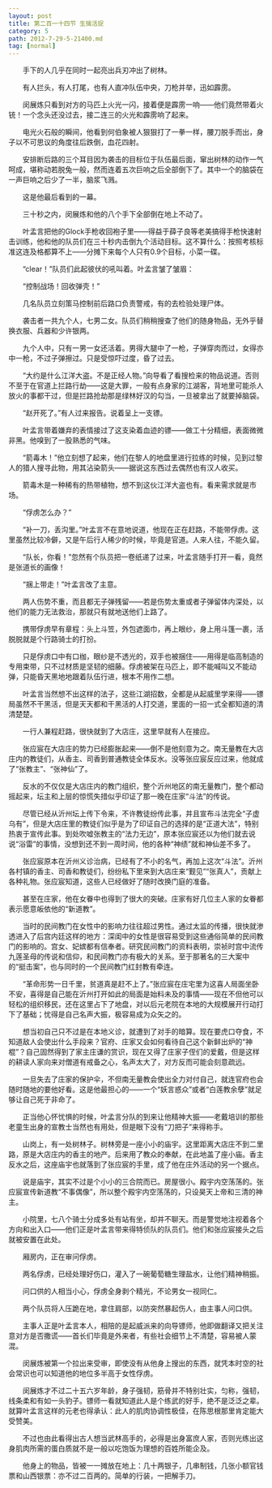 ```yaml
---
layout: post
title: 第二百一十四节 生擒活捉
category: 5
path: 2012-7-29-5-21400.md
tag: [normal]
---
```


　　手下的人几乎在同时一起亮出兵刃冲出了树林。

　　有人拦头，有人打尾，也有人直冲队伍中央，刀枪并举，迅如霹雳。

　　闵展炼只看到对方的马匹上火光一闪，接着便是霹雳一响——他们竟然带着火铳！一个念头还没过去，接二连三的火光和霹雳响了起来。

　　电光火石般的瞬间，他看到何伯象被人狠狠打了一拳一样，腰刀脱手而出，身子以不可思议的角度往后跌倒，血花四射。

　　安排断后路的三个耳目因为袭击的目标位于队伍最后面，窜出树林的动作一气呵成，堪称动若脱兔一般，然而连着五次巨响之后全部倒下了。其中一个的脑袋在一声巨响之后少了一半，脑浆飞溅。

　　这是他最后看到的一幕。

　　三十秒之内，闵展炼和他的八个手下全部倒在地上不动了。

　　叶孟言把他的Glock手枪收回袍子里——得益于薛子良等老美搞得手枪快速射击训练，他和他的队员们在三十秒内击倒九个活动目标。这不算什么：按照考核标准这连及格都算不上——分摊下来每个人只有0.9个目标，小菜一碟。

　　“clear！”队员们此起彼伏的吼叫着。叶孟言皱了皱眉：

　　“控制战场！回收弹壳！”

　　几名队员立刻策马控制前后路口负责警戒，有的去检验处理尸体。

　　袭击者一共九个人，七男二女。队员们稍稍搜查了他们的随身物品，无外乎替换衣服、兵器和少许银两。

　　九个人中，只有一男一女还活着。男得大腿中了一枪，子弹穿肉而过，女得亦中一枪，不过子弹擦过。只是受惊吓过度，昏了过去。

　　“大约是什么江洋大盗。不是正经人物。”向导看了看搜检来的物品说道。否则不至于在官道上拦路行劫——这是大罪，一般有点身家的江湖客，背地里可能杀人放火的事都干过，但是拦路抢劫那是绿林好汉的勾当，一旦被拿出了就要掉脑袋。

　　“赵开死了。”有人过来报告。说着呈上一支镖。

　　叶孟言带着嫌弃的表情接过了这支染着血迹的镖——做工十分精细，表面微微非黑。他嗅到了一股熟悉的气味。

　　“箭毒木！”他立刻想了起来，他们在黎人的地盘里进行拉练的时候，见到过黎人的猎人搜寻此物，用其沾染箭头——据说这东西过去偶然也有汉人收买。

　　箭毒木是一种稀有的热带植物，想不到这伙江洋大盗也有。看来需求就是市场。

　　“俘虏怎么办？”

　　“补一刀，丢沟里。”叶孟言不在意地说道，他现在正在赶路，不能带俘虏。这里虽然比较冷僻，又是午后行人稀少的时候，毕竟是官道。人来人往，不能久留。

　　“队长，你看！”忽然有个队员把一卷纸递了过来，叶孟言随手打开一看，竟然是张道长的画像！

　　“捆上带走！”叶孟言改了主意。

　　两人伤势不重，而且都无子弹残留——若是伤势太重或者子弹留体内深处，以他们的能力无法救治，那就只有就地送他们上路了。

　　携带俘虏早有章程：头上斗笠，外包遮面巾，再上眼纱，身上用斗篷一裹，活脱脱就是个行路骑士的打扮。

　　只是俘虏口中有口枷，眼纱是不透光的，双手也被捆住——用得是临高制造的专用束带，只不过材质是坚韧的细藤。俘虏被架在马匹上，即不能喊叫又不能动弹，只能昏天黑地地跟着队伍行进，根本不用作二想。

　　叶孟言当然想不出这样的法子，这些江湖招数，全都是从起威里学来得——镖局虽然不干黑活，但是天天都和干黑活的人打交道，里面的一招一式全都知道的清清楚楚。

　　一行人兼程赶路，很快就到了大店庄，这里早就有人在接应。

　　张应宸在大店庄的势力已经膨胀起来——倒不是他刻意为之。南无量教在大店庄内的教徒们，从香主、司香到普通教徒全体反水。没等张应宸反应过来，他就成了“张教主”、“张神仙”了。

　　反水的不仅仅是大店庄内的教门组织，整个沂州地区的南无量教门，整个都动摇起来，坛主和上层的惊慌失措似乎印证了那一晚在庄家“斗法”的传说。

　　尽管已经从沂州坛上传下令来，不许教徒纷传此事，并且宣布斗法完全“子虚乌有”，但是大店庄里的教徒们似乎是为了印证自己的选择的是“正道大法”，特别热衷于宣传此事。到处吹嘘张教主的“法力无边”，原本张应宸还以为他们就去说说“浴雷”的事情，没想到还不到一周时间，他的各种“神绩”就和神仙差不多了。

　　张应宸原本在沂州义诊治病，已经有了不小的名气，再加上这次“斗法”。沂州各村镇的香主、司香和教徒们，纷纷私下里来到大店庄来“觐见”“张真人”，贡献上各种礼物。张应宸知道，这些人已经做好了随时改换门庭的准备。

　　甚至在庄家，他在女眷中也得到了很大的突破。庄家有好几位主人家的女眷都表示愿意皈依他的“新道教”。

　　当时的民间教门在女性中的影响力往往超过男性。通过太监的传播，很快就渗透进入了后宫内廷这样的地方：深闺中的女性是很容易受到这些通俗简单的民间教门的影响的。宫女、妃嫔都有信奉者。研究民间教门的资料表明，崇祯时宫中流传九莲圣母的传说和信仰，和民间教门亦有极大的关系。至于那著名的三大案中的“挺击案”，也与同时的一个民间教门红封教有牵连。

　　“革命形势一日千里，贫道真是赶不上了。”张应宸在庄宅里为这喜人局面坐卧不安，喜得是自己能在沂州打开如此的局面是始料未及的事情——现在不但他可以轻松的组织移民，还在这里占下了地盘，对以后元老院在本地的大规模展开行动打下了基础；忧得是自己名声大振，极容易成为众矢之的。

　　想当初自己只不过是在本地义诊，就遭到了对手的暗算。现在要虎口夺食，不知道敌人会使出什么手段来？官府、庄家又会如何看待自己这个新鲜出炉的“神棍”？自己固然得到了家主庄谦的赏识，现在又得了庄家子侄们的爱戴，但是这样的耕读人家向来对僧道有戒备之心，名声太大了，对方反而可能会刻意疏远。

　　一旦失去了庄家的保护伞，不但南无量教会使出全力对付自己，就连官府也会随时随地的要他好看。这是他最担心的——一个“妖言惑众”或者“白莲教余孽”就足够让自己死于非命了。

　　正当他心怀忧惧的时候，叶孟言分队的到来让他精神大振——老戴培训的那些老童生出身的宣教士当然也有用处，但是眼下没有“刀把子”来得称手。

　　山岗上，有一处树林子。树林旁是一座小小的庙宇。这里距离大店庄不到二里路，原是大店庄内的香主的地产。后来用了教众的奉献，在此地盖了座小庙。香主反水之后，这座庙宇也就落到了张应宸的手里，成了他在庄外活动的另一个据点。

　　说是庙宇，其实不过是个小小的三合院而已。房屋很小。殿宇内空荡荡的。张应宸宣传新道教“不事偶像”，所以整个殿宇内空荡荡的，只设昊天上帝和三清的神主。

　　小院里，七八个骑士分成多处有站有坐，却并不聊天。而是警觉地注视着各个方向和出入口——他们正是叶孟言带来得特侦队的队员们。他们和张应宸接头之后就被安置在此处。

　　厢房内，正在审问俘虏。

　　两名俘虏，已经处理好伤口，灌入了一碗葡萄糖生理盐水，让他们精神稍振。

　　问口供的人相当小心，俘虏全身剥个精光，不论男女一视同仁。

　　两个队员将人压跪在地，拿住肩部，以防突然暴起伤人，由主事人问口供。

　　主事人正是叶孟言本人，相陪的是起威派来的向导镖师，他即做翻译又把关注意对方是否撒谎——首长们毕竟是外来者，有些社会细节上不清楚，容易被人蒙混。

　　闵展炼被第一个拉出来受审，即使没有从他身上搜出的东西，就凭本时空的社会常识也可以知道他的地位多半高于女性俘虏。

　　闵展炼才不过二十五六岁年龄，身子强韧，筋骨并不特别壮实，匀称，强韧，线条柔和有如一头豹子。镖师一看就知道此人是个练武的好手，绝不是泛泛之辈。就算叶孟言这样的元老也得承认：此人的肌肉协调性极佳，在陈思根那里肯定能大受赞美。

　　不过也由此看得出古人想当武林高手的，必得是出身富庶人家，否则光练出这身肌肉所需的蛋白质就不是一般以吃饱饭为理想的百姓所能企及。

　　他身上的物品，皆被一一摊放在地上：几十两银子，几串制钱，几张小额官钱票和山西银票：亦不过二百两的。简单的行装，一把解手刀。
